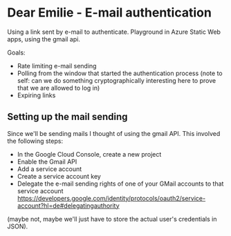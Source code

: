 # Dear Emilie - E-mail authentication
Using a link sent by e-mail to authenticate. Playground in Azure Static Web apps, using the gmail api.

Goals:
 - Rate limiting e-mail sending
 - Polling from the window that started the authentication process (note to self: can we do something cryptographically interesting here to prove that we are allowed to log in)
 - Expiring links

## Setting up the mail sending
Since we'll be sending mails I thought of using the gmail API. This involved the following steps:

 + In the Google Cloud Console, create a new project
 + Enable the Gmail API
 + Add a service account
 + Create a service account key
 + Delegate the e-mail sending rights of one of your GMail accounts to that service account https://developers.google.com/identity/protocols/oauth2/service-account?hl=de#delegatingauthority

(maybe not, maybe we'll just have to store the actual user's credentials in JSON).